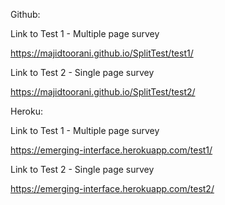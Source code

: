 Github:

Link to Test 1 - Multiple page survey

https://majidtoorani.github.io/SplitTest/test1/

Link to Test 2 - Single page survey

https://majidtoorani.github.io/SplitTest/test2/

Heroku:

Link to Test 1 - Multiple page survey

https://emerging-interface.herokuapp.com/test1/

Link to Test 2 - Single page survey

https://emerging-interface.herokuapp.com/test2/
